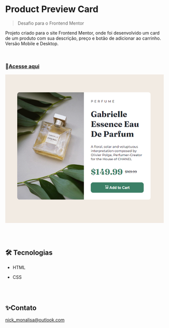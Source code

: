 # Product Preview Card
>Desafio para o Frontend Mentor

 Projeto criado para o site Frontend Mentor, onde foi desenvolvido um card de um produto com sua descrição, preço e botão de adicionar ao carrinho. Versão Mobile e Desktop.

<br>

### 📎[Acesse aqui](https://nicoletsingas.github.io/Product-preview-card/)

![preview](./assets/preview.png)

<br>
<br>

## 🛠 Tecnologias 

- HTML

- CSS

<br>
<br>

## ✨Contato

nick_monalisa@outlook.com
